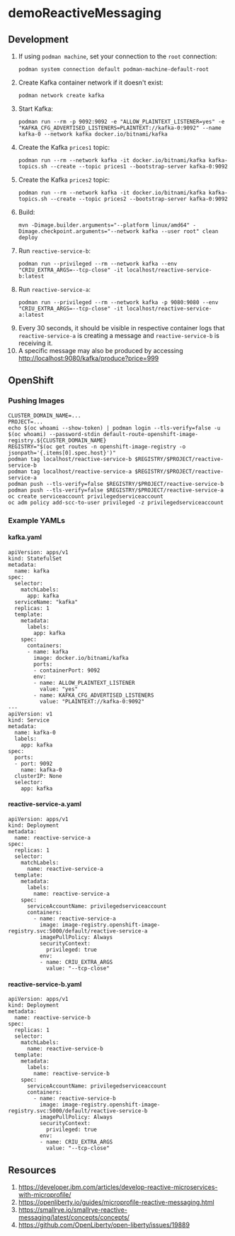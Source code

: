 # demoReactiveMessaging

## Development

1. If using `podman machine`, set your connection to the `root` connection:
   ```
   podman system connection default podman-machine-default-root
   ```
1. Create Kafka container network if it doesn't exist:
   ```
   podman network create kafka
   ```
1. Start Kafka:
   ```
   podman run --rm -p 9092:9092 -e "ALLOW_PLAINTEXT_LISTENER=yes" -e "KAFKA_CFG_ADVERTISED_LISTENERS=PLAINTEXT://kafka-0:9092" --name kafka-0 --network kafka docker.io/bitnami/kafka
   ```
1. Create the Kafka `prices1` topic:
   ```
   podman run --rm --network kafka -it docker.io/bitnami/kafka kafka-topics.sh --create --topic prices1 --bootstrap-server kafka-0:9092
   ```
1. Create the Kafka `prices2` topic:
   ```
   podman run --rm --network kafka -it docker.io/bitnami/kafka kafka-topics.sh --create --topic prices2 --bootstrap-server kafka-0:9092
   ```
1. Build:
   ```
   mvn -Dimage.builder.arguments="--platform linux/amd64" -Dimage.checkpoint.arguments="--network kafka --user root" clean deploy
   ```
1. Run `reactive-service-b`:
   ```
   podman run --privileged --rm --network kafka --env "CRIU_EXTRA_ARGS=--tcp-close" -it localhost/reactive-service-b:latest
   ```
1. Run `reactive-service-a`:
   ```
   podman run --privileged --rm --network kafka -p 9080:9080 --env "CRIU_EXTRA_ARGS=--tcp-close" -it localhost/reactive-service-a:latest
   ```
1. Every 30 seconds, it should be visible in respective container logs that `reactive-service-a` is creating a message and `reactive-service-b` is receiving it.
1. A specific message may also be produced by accessing <http://localhost:9080/kafka/produce?price=999>

## OpenShift

### Pushing Images

```
CLUSTER_DOMAIN_NAME=...
PROJECT=...
echo $(oc whoami --show-token) | podman login --tls-verify=false -u $(oc whoami) --password-stdin default-route-openshift-image-registry.${CLUSTER_DOMAIN_NAME}
REGISTRY="$(oc get routes -n openshift-image-registry -o jsonpath='{.items[0].spec.host}')"
podman tag localhost/reactive-service-b $REGISTRY/$PROJECT/reactive-service-b
podman tag localhost/reactive-service-a $REGISTRY/$PROJECT/reactive-service-a
podman push --tls-verify=false $REGISTRY/$PROJECT/reactive-service-b
podman push --tls-verify=false $REGISTRY/$PROJECT/reactive-service-a
oc create serviceaccount privilegedserviceaccount
oc adm policy add-scc-to-user privileged -z privilegedserviceaccount
```

### Example YAMLs

#### kafka.yaml

```
apiVersion: apps/v1
kind: StatefulSet
metadata:
  name: kafka
spec:
  selector:
    matchLabels:
      app: kafka
  serviceName: "kafka"
  replicas: 1
  template:
    metadata:
      labels:
        app: kafka
    spec:
      containers:
      - name: kafka
        image: docker.io/bitnami/kafka
        ports:
        - containerPort: 9092
        env:
        - name: ALLOW_PLAINTEXT_LISTENER
          value: "yes"
        - name: KAFKA_CFG_ADVERTISED_LISTENERS
          value: "PLAINTEXT://kafka-0:9092"
---
apiVersion: v1
kind: Service
metadata:
  name: kafka-0
  labels:
    app: kafka
spec:
  ports:
  - port: 9092
    name: kafka-0
  clusterIP: None
  selector:
    app: kafka
```

#### reactive-service-a.yaml

```
apiVersion: apps/v1
kind: Deployment
metadata:
  name: reactive-service-a
spec:
  replicas: 1
  selector:
    matchLabels:
      name: reactive-service-a
  template:
    metadata:
      labels:
        name: reactive-service-a
    spec:
      serviceAccountName: privilegedserviceaccount
      containers:
        - name: reactive-service-a
          image: image-registry.openshift-image-registry.svc:5000/default/reactive-service-a
          imagePullPolicy: Always
          securityContext:
            privileged: true
          env:
          - name: CRIU_EXTRA_ARGS
            value: "--tcp-close"
```

#### reactive-service-b.yaml

```
apiVersion: apps/v1
kind: Deployment
metadata:
  name: reactive-service-b
spec:
  replicas: 1
  selector:
    matchLabels:
      name: reactive-service-b
  template:
    metadata:
      labels:
        name: reactive-service-b
    spec:
      serviceAccountName: privilegedserviceaccount
      containers:
        - name: reactive-service-b
          image: image-registry.openshift-image-registry.svc:5000/default/reactive-service-b
          imagePullPolicy: Always
          securityContext:
            privileged: true
          env:
          - name: CRIU_EXTRA_ARGS
            value: "--tcp-close"
```

## Resources

1. <https://developer.ibm.com/articles/develop-reactive-microservices-with-microprofile/>
1. <https://openliberty.io/guides/microprofile-reactive-messaging.html>
1. <https://smallrye.io/smallrye-reactive-messaging/latest/concepts/concepts/>
1. <https://github.com/OpenLiberty/open-liberty/issues/19889>
